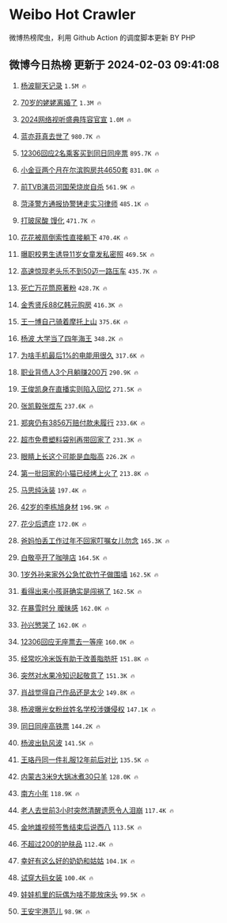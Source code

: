 # Weibo Hot Crawler 



微博热榜爬虫，利用 Github Action 的调度脚本更新 BY PHP 


## 微博今日热榜 更新于 2024-02-03 09:41:08 
1. [杨波聊天记录](https://s.weibo.com/weibo?q=%E6%9D%A8%E6%B3%A2%E8%81%8A%E5%A4%A9%E8%AE%B0%E5%BD%95&t=31&band_rank=1&Refer=top) `1.5M 🔥` 

1. [70岁的姥姥离婚了](https://s.weibo.com/weibo?q=70%E5%B2%81%E7%9A%84%E5%A7%A5%E5%A7%A5%E7%A6%BB%E5%A9%9A%E4%BA%86&t=31&band_rank=2&Refer=top) `1.3M 🔥` 

1. [2024网络视听盛典阵容官宣](https://s.weibo.com/weibo?q=%232024%E7%BD%91%E7%BB%9C%E8%A7%86%E5%90%AC%E7%9B%9B%E5%85%B8%E9%98%B5%E5%AE%B9%E5%AE%98%E5%AE%A3%23&t=31&band_rank=3&Refer=top) `1.0M 🔥` 

1. [蓝亦菲真去世了](https://s.weibo.com/weibo?q=%23%E8%93%9D%E4%BA%A6%E8%8F%B2%E7%9C%9F%E5%8E%BB%E4%B8%96%E4%BA%86%23&t=31&band_rank=4&Refer=top) `980.7K 🔥` 

1. [12306回应2名乘客买到同日同座票](https://s.weibo.com/weibo?q=%2312306%E5%9B%9E%E5%BA%942%E5%90%8D%E4%B9%98%E5%AE%A2%E4%B9%B0%E5%88%B0%E5%90%8C%E6%97%A5%E5%90%8C%E5%BA%A7%E7%A5%A8%23&t=31&band_rank=5&Refer=top) `895.7K 🔥` 

1. [小金豆两个月在尔滨购房共4650套](https://s.weibo.com/weibo?q=%23%E5%B0%8F%E9%87%91%E8%B1%86%E4%B8%A4%E4%B8%AA%E6%9C%88%E5%9C%A8%E5%B0%94%E6%BB%A8%E8%B4%AD%E6%88%BF%E5%85%B14650%E5%A5%97%23&t=31&band_rank=6&Refer=top) `831.0K 🔥` 

1. [前TVB演员河国荣烧炭自杀](https://s.weibo.com/weibo?q=%23%E5%89%8DTVB%E6%BC%94%E5%91%98%E6%B2%B3%E5%9B%BD%E8%8D%A3%E7%83%A7%E7%82%AD%E8%87%AA%E6%9D%80%23&t=31&band_rank=7&Refer=top) `561.9K 🔥` 

1. [菏泽警方通报协警铐走实习律师](https://s.weibo.com/weibo?q=%23%E8%8F%8F%E6%B3%BD%E8%AD%A6%E6%96%B9%E9%80%9A%E6%8A%A5%E5%8D%8F%E8%AD%A6%E9%93%90%E8%B5%B0%E5%AE%9E%E4%B9%A0%E5%BE%8B%E5%B8%88%23&t=31&band_rank=8&Refer=top) `485.1K 🔥` 

1. [打玻尿酸 馒化](https://s.weibo.com/weibo?q=%E6%89%93%E7%8E%BB%E5%B0%BF%E9%85%B8%20%E9%A6%92%E5%8C%96&t=31&band_rank=9&Refer=top) `471.7K 🔥` 

1. [花花被扇倒索性直接躺下](https://s.weibo.com/weibo?q=%23%E8%8A%B1%E8%8A%B1%E8%A2%AB%E6%89%87%E5%80%92%E7%B4%A2%E6%80%A7%E7%9B%B4%E6%8E%A5%E8%BA%BA%E4%B8%8B%23&t=31&band_rank=10&Refer=top) `470.4K 🔥` 

1. [曝职校男生诱导11岁女童发私密照](https://s.weibo.com/weibo?q=%23%E6%9B%9D%E8%81%8C%E6%A0%A1%E7%94%B7%E7%94%9F%E8%AF%B1%E5%AF%BC11%E5%B2%81%E5%A5%B3%E7%AB%A5%E5%8F%91%E7%A7%81%E5%AF%86%E7%85%A7%23&t=31&band_rank=11&Refer=top) `469.5K 🔥` 

1. [高速惊现老头乐不到50迈一路压车](https://s.weibo.com/weibo?q=%23%E9%AB%98%E9%80%9F%E6%83%8A%E7%8E%B0%E8%80%81%E5%A4%B4%E4%B9%90%E4%B8%8D%E5%88%B050%E8%BF%88%E4%B8%80%E8%B7%AF%E5%8E%8B%E8%BD%A6%23&t=31&band_rank=12&Refer=top) `435.7K 🔥` 

1. [死亡万花筒原著粉](https://s.weibo.com/weibo?q=%E6%AD%BB%E4%BA%A1%E4%B8%87%E8%8A%B1%E7%AD%92%E5%8E%9F%E8%91%97%E7%B2%89&t=31&band_rank=13&Refer=top) `428.7K 🔥` 

1. [金秀贤斥88亿韩元购房](https://s.weibo.com/weibo?q=%23%E9%87%91%E7%A7%80%E8%B4%A4%E6%96%A588%E4%BA%BF%E9%9F%A9%E5%85%83%E8%B4%AD%E6%88%BF%23&t=31&band_rank=14&Refer=top) `416.3K 🔥` 

1. [王一博自己骑着摩托上山](https://s.weibo.com/weibo?q=%23%E7%8E%8B%E4%B8%80%E5%8D%9A%E8%87%AA%E5%B7%B1%E9%AA%91%E7%9D%80%E6%91%A9%E6%89%98%E4%B8%8A%E5%B1%B1%23&t=31&band_rank=15&Refer=top) `375.6K 🔥` 

1. [杨波 大学当了四年海王](https://s.weibo.com/weibo?q=%E6%9D%A8%E6%B3%A2%20%E5%A4%A7%E5%AD%A6%E5%BD%93%E4%BA%86%E5%9B%9B%E5%B9%B4%E6%B5%B7%E7%8E%8B&t=31&band_rank=16&Refer=top) `348.2K 🔥` 

1. [为啥手机最后1%的电能用很久](https://s.weibo.com/weibo?q=%23%E4%B8%BA%E5%95%A5%E6%89%8B%E6%9C%BA%E6%9C%80%E5%90%8E1%25%E7%9A%84%E7%94%B5%E8%83%BD%E7%94%A8%E5%BE%88%E4%B9%85%23&t=31&band_rank=17&Refer=top) `317.6K 🔥` 

1. [职业背债人3个月躺赚200万](https://s.weibo.com/weibo?q=%23%E8%81%8C%E4%B8%9A%E8%83%8C%E5%80%BA%E4%BA%BA3%E4%B8%AA%E6%9C%88%E8%BA%BA%E8%B5%9A200%E4%B8%87%23&t=31&band_rank=18&Refer=top) `290.9K 🔥` 

1. [王俊凯身在直播实则陷入回忆](https://s.weibo.com/weibo?q=%E7%8E%8B%E4%BF%8A%E5%87%AF%E8%BA%AB%E5%9C%A8%E7%9B%B4%E6%92%AD%E5%AE%9E%E5%88%99%E9%99%B7%E5%85%A5%E5%9B%9E%E5%BF%86&t=31&band_rank=19&Refer=top) `271.5K 🔥` 

1. [张凯毅张煜东](https://s.weibo.com/weibo?q=%E5%BC%A0%E5%87%AF%E6%AF%85%E5%BC%A0%E7%85%9C%E4%B8%9C&t=31&band_rank=20&Refer=top) `237.6K 🔥` 

1. [郑爽仍有3856万赔付款未履行](https://s.weibo.com/weibo?q=%23%E9%83%91%E7%88%BD%E4%BB%8D%E6%9C%893856%E4%B8%87%E8%B5%94%E4%BB%98%E6%AC%BE%E6%9C%AA%E5%B1%A5%E8%A1%8C%23&t=31&band_rank=21&Refer=top) `233.6K 🔥` 

1. [超市免费塑料袋别再带回家了](https://s.weibo.com/weibo?q=%23%E8%B6%85%E5%B8%82%E5%85%8D%E8%B4%B9%E5%A1%91%E6%96%99%E8%A2%8B%E5%88%AB%E5%86%8D%E5%B8%A6%E5%9B%9E%E5%AE%B6%E4%BA%86%23&t=31&band_rank=22&Refer=top) `231.3K 🔥` 

1. [眼睛上长这个可能是血脂高](https://s.weibo.com/weibo?q=%23%E7%9C%BC%E7%9D%9B%E4%B8%8A%E9%95%BF%E8%BF%99%E4%B8%AA%E5%8F%AF%E8%83%BD%E6%98%AF%E8%A1%80%E8%84%82%E9%AB%98%23&t=31&band_rank=23&Refer=top) `226.2K 🔥` 

1. [第一批回家的小猫已经烤上火了](https://s.weibo.com/weibo?q=%E7%AC%AC%E4%B8%80%E6%89%B9%E5%9B%9E%E5%AE%B6%E7%9A%84%E5%B0%8F%E7%8C%AB%E5%B7%B2%E7%BB%8F%E7%83%A4%E4%B8%8A%E7%81%AB%E4%BA%86&t=31&band_rank=24&Refer=top) `213.8K 🔥` 

1. [马思纯泳装](https://s.weibo.com/weibo?q=%23%E9%A9%AC%E6%80%9D%E7%BA%AF%E6%B3%B3%E8%A3%85%23&t=31&band_rank=25&Refer=top) `197.4K 🔥` 

1. [42岁的李栋旭身材](https://s.weibo.com/weibo?q=%2342%E5%B2%81%E7%9A%84%E6%9D%8E%E6%A0%8B%E6%97%AD%E8%BA%AB%E6%9D%90%23&t=31&band_rank=26&Refer=top) `196.9K 🔥` 

1. [花少后遗症](https://s.weibo.com/weibo?q=%E8%8A%B1%E5%B0%91%E5%90%8E%E9%81%97%E7%97%87&t=31&band_rank=27&Refer=top) `172.0K 🔥` 

1. [爸妈怕丢工作过年不回家叮嘱女儿勿念](https://s.weibo.com/weibo?q=%23%E7%88%B8%E5%A6%88%E6%80%95%E4%B8%A2%E5%B7%A5%E4%BD%9C%E8%BF%87%E5%B9%B4%E4%B8%8D%E5%9B%9E%E5%AE%B6%E5%8F%AE%E5%98%B1%E5%A5%B3%E5%84%BF%E5%8B%BF%E5%BF%B5%23&t=31&band_rank=28&Refer=top) `165.3K 🔥` 

1. [白敬亭开了咖啡店](https://s.weibo.com/weibo?q=%23%E7%99%BD%E6%95%AC%E4%BA%AD%E5%BC%80%E4%BA%86%E5%92%96%E5%95%A1%E5%BA%97%23&t=31&band_rank=29&Refer=top) `164.5K 🔥` 

1. [1岁外孙来家外公急忙砍竹子做围墙](https://s.weibo.com/weibo?q=%231%E5%B2%81%E5%A4%96%E5%AD%99%E6%9D%A5%E5%AE%B6%E5%A4%96%E5%85%AC%E6%80%A5%E5%BF%99%E7%A0%8D%E7%AB%B9%E5%AD%90%E5%81%9A%E5%9B%B4%E5%A2%99%23&t=31&band_rank=30&Refer=top) `162.5K 🔥` 

1. [看得出来小孩哥确实是闯祸了](https://s.weibo.com/weibo?q=%E7%9C%8B%E5%BE%97%E5%87%BA%E6%9D%A5%E5%B0%8F%E5%AD%A9%E5%93%A5%E7%A1%AE%E5%AE%9E%E6%98%AF%E9%97%AF%E7%A5%B8%E4%BA%86&t=31&band_rank=31&Refer=top) `162.5K 🔥` 

1. [在暴雪时分 暧昧感](https://s.weibo.com/weibo?q=%E5%9C%A8%E6%9A%B4%E9%9B%AA%E6%97%B6%E5%88%86%20%E6%9A%A7%E6%98%A7%E6%84%9F&t=31&band_rank=32&Refer=top) `162.0K 🔥` 

1. [孙兴慜哭了](https://s.weibo.com/weibo?q=%23%E5%AD%99%E5%85%B4%E6%85%9C%E5%93%AD%E4%BA%86%23&t=31&band_rank=33&Refer=top) `162.0K 🔥` 

1. [12306回应无座票去一等座](https://s.weibo.com/weibo?q=%2312306%E5%9B%9E%E5%BA%94%E6%97%A0%E5%BA%A7%E7%A5%A8%E5%8E%BB%E4%B8%80%E7%AD%89%E5%BA%A7%23&t=31&band_rank=34&Refer=top) `160.0K 🔥` 

1. [经常吃冷米饭有助于改善脂肪肝](https://s.weibo.com/weibo?q=%23%E7%BB%8F%E5%B8%B8%E5%90%83%E5%86%B7%E7%B1%B3%E9%A5%AD%E6%9C%89%E5%8A%A9%E4%BA%8E%E6%94%B9%E5%96%84%E8%84%82%E8%82%AA%E8%82%9D%23&t=31&band_rank=35&Refer=top) `151.8K 🔥` 

1. [突然对水果冷知识起敬意了](https://s.weibo.com/weibo?q=%23%E7%AA%81%E7%84%B6%E5%AF%B9%E6%B0%B4%E6%9E%9C%E5%86%B7%E7%9F%A5%E8%AF%86%E8%B5%B7%E6%95%AC%E6%84%8F%E4%BA%86%23&t=31&band_rank=36&Refer=top) `151.3K 🔥` 

1. [肖战觉得自己作品还是太少](https://s.weibo.com/weibo?q=%23%E8%82%96%E6%88%98%E8%A7%89%E5%BE%97%E8%87%AA%E5%B7%B1%E4%BD%9C%E5%93%81%E8%BF%98%E6%98%AF%E5%A4%AA%E5%B0%91%23&t=31&band_rank=37&Refer=top) `149.8K 🔥` 

1. [杨波曝光女粉丝姓名学校涉嫌侵权](https://s.weibo.com/weibo?q=%23%E6%9D%A8%E6%B3%A2%E6%9B%9D%E5%85%89%E5%A5%B3%E7%B2%89%E4%B8%9D%E5%A7%93%E5%90%8D%E5%AD%A6%E6%A0%A1%E6%B6%89%E5%AB%8C%E4%BE%B5%E6%9D%83%23&t=31&band_rank=38&Refer=top) `147.1K 🔥` 

1. [同日同座高铁票](https://s.weibo.com/weibo?q=%E5%90%8C%E6%97%A5%E5%90%8C%E5%BA%A7%E9%AB%98%E9%93%81%E7%A5%A8&t=31&band_rank=39&Refer=top) `144.2K 🔥` 

1. [杨波出轨风波](https://s.weibo.com/weibo?q=%E6%9D%A8%E6%B3%A2%E5%87%BA%E8%BD%A8%E9%A3%8E%E6%B3%A2&t=31&band_rank=40&Refer=top) `141.5K 🔥` 

1. [王珞丹同一件礼服12年前后对比](https://s.weibo.com/weibo?q=%23%E7%8E%8B%E7%8F%9E%E4%B8%B9%E5%90%8C%E4%B8%80%E4%BB%B6%E7%A4%BC%E6%9C%8D12%E5%B9%B4%E5%89%8D%E5%90%8E%E5%AF%B9%E6%AF%94%23&t=31&band_rank=41&Refer=top) `135.5K 🔥` 

1. [内蒙古3米9大锅冰煮30只羊](https://s.weibo.com/weibo?q=%23%E5%86%85%E8%92%99%E5%8F%A43%E7%B1%B39%E5%A4%A7%E9%94%85%E5%86%B0%E7%85%AE30%E5%8F%AA%E7%BE%8A%23&t=31&band_rank=42&Refer=top) `128.0K 🔥` 

1. [南方小年](https://s.weibo.com/weibo?q=%E5%8D%97%E6%96%B9%E5%B0%8F%E5%B9%B4&t=31&band_rank=43&Refer=top) `118.9K 🔥` 

1. [老人去世前3小时突然清醒遗愿令人泪崩](https://s.weibo.com/weibo?q=%23%E8%80%81%E4%BA%BA%E5%8E%BB%E4%B8%96%E5%89%8D3%E5%B0%8F%E6%97%B6%E7%AA%81%E7%84%B6%E6%B8%85%E9%86%92%E9%81%97%E6%84%BF%E4%BB%A4%E4%BA%BA%E6%B3%AA%E5%B4%A9%23&t=31&band_rank=44&Refer=top) `117.4K 🔥` 

1. [金地雄视频签售结束后说西八](https://s.weibo.com/weibo?q=%23%E9%87%91%E5%9C%B0%E9%9B%84%E8%A7%86%E9%A2%91%E7%AD%BE%E5%94%AE%E7%BB%93%E6%9D%9F%E5%90%8E%E8%AF%B4%E8%A5%BF%E5%85%AB%23&t=31&band_rank=45&Refer=top) `113.5K 🔥` 

1. [不超过200的护肤品](https://s.weibo.com/weibo?q=%E4%B8%8D%E8%B6%85%E8%BF%87200%E7%9A%84%E6%8A%A4%E8%82%A4%E5%93%81&t=31&band_rank=46&Refer=top) `112.4K 🔥` 

1. [幸好有这么好的奶奶和姑姑](https://s.weibo.com/weibo?q=%E5%B9%B8%E5%A5%BD%E6%9C%89%E8%BF%99%E4%B9%88%E5%A5%BD%E7%9A%84%E5%A5%B6%E5%A5%B6%E5%92%8C%E5%A7%91%E5%A7%91&t=31&band_rank=47&Refer=top) `104.1K 🔥` 

1. [试穿大码女装](https://s.weibo.com/weibo?q=%E8%AF%95%E7%A9%BF%E5%A4%A7%E7%A0%81%E5%A5%B3%E8%A3%85&t=31&band_rank=48&Refer=top) `100.4K 🔥` 

1. [娃娃机里的玩偶为啥不能放床头](https://s.weibo.com/weibo?q=%23%E5%A8%83%E5%A8%83%E6%9C%BA%E9%87%8C%E7%9A%84%E7%8E%A9%E5%81%B6%E4%B8%BA%E5%95%A5%E4%B8%8D%E8%83%BD%E6%94%BE%E5%BA%8A%E5%A4%B4%23&t=31&band_rank=49&Refer=top) `99.5K 🔥` 

1. [王安宇港范儿](https://s.weibo.com/weibo?q=%23%E7%8E%8B%E5%AE%89%E5%AE%87%E6%B8%AF%E8%8C%83%E5%84%BF%23&t=31&band_rank=50&Refer=top) `98.9K 🔥` 

